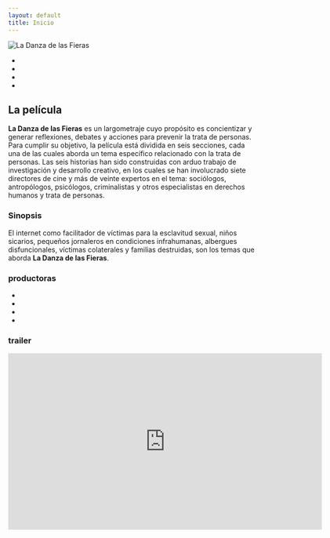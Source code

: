 ```yaml
---
layout: default
title: Inicio
---
```


<section id="landing">
  <img id="logo" src="{{site.baseurl}}img/logowhite.svg" alt="La Danza de las Fieras">
  <ul id="producer_list">
    <li class="producer_reflekto"></li>
    <li class="producer_kaptura"></li>
    <li class="producer_bala"></li>
    <li class="producer_educadores"></li>
  </ul>
</section>

<section>
  <h2>La película</h2>
  <p><b>La Danza de las Fieras</b> es un largometraje cuyo propósito es concientizar y generar reflexiones, debates y acciones para prevenir la trata de personas. Para cumplir su objetivo, la película está dividida en seis secciones, cada una de las cuales aborda un tema específico relacionado con la trata de personas. Las seis historias han sido construidas con arduo trabajo de investigación y desarrollo creativo, en los cuales se han involucrado siete directores de cine y más de veinte expertos en el tema: sociólogos, antropólogos, psicólogos, criminalistas y otros especialistas en derechos humanos y trata de personas.
  </p>
  <h3>Sinopsis</h3>
  <p>
  El internet como facilitador de víctimas para la esclavitud sexual, niños sicarios, pequeños jornaleros en condiciones infrahumanas, albergues disfuncionales, víctimas colaterales y familias destruidas, son los temas que aborda <b>La Danza de las Fieras</b>.
  </p>
  <h3>productoras</h3>
  <ul class="producer_horizontal_list">
    <li class="producer_reflekto"></li>
    <li class="producer_kaptura"></li>
    <li class="producer_bala"></li>
    <li class="producer_educadores"></li>
  </ul>
  <h3>trailer</h3>
  <div class="trailer-container">
    <iframe src="https://player.vimeo.com/video/226767311" width="640" height="360" frameborder="0" webkitallowfullscreen mozallowfullscreen allowfullscreen></iframe>
  </div>
</section>
